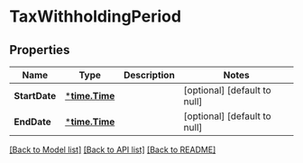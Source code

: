 # TaxWithholdingPeriod

## Properties
Name | Type | Description | Notes
------------ | ------------- | ------------- | -------------
**StartDate** | [***time.Time**](time.Time.md) |  | [optional] [default to null]
**EndDate** | [***time.Time**](time.Time.md) |  | [optional] [default to null]

[[Back to Model list]](../README.md#documentation-for-models) [[Back to API list]](../README.md#documentation-for-api-endpoints) [[Back to README]](../README.md)

